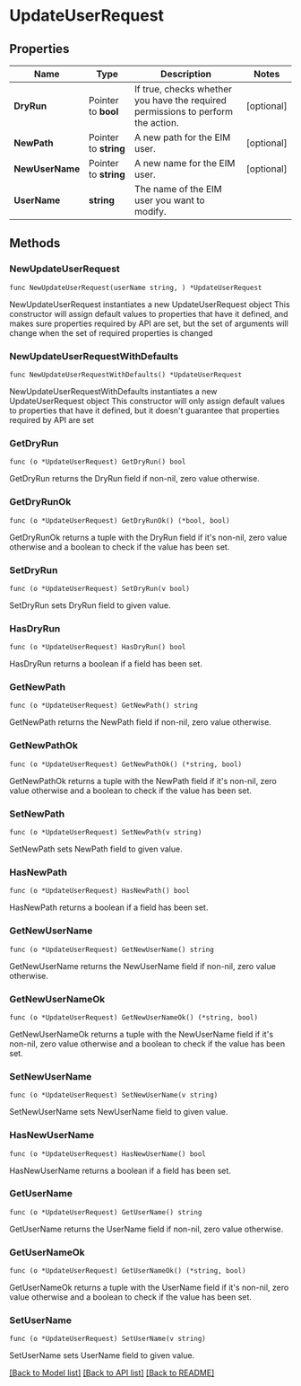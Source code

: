 # UpdateUserRequest

## Properties

Name | Type | Description | Notes
------------ | ------------- | ------------- | -------------
**DryRun** | Pointer to **bool** | If true, checks whether you have the required permissions to perform the action. | [optional] 
**NewPath** | Pointer to **string** | A new path for the EIM user. | [optional] 
**NewUserName** | Pointer to **string** | A new name for the EIM user. | [optional] 
**UserName** | **string** | The name of the EIM user you want to modify. | 

## Methods

### NewUpdateUserRequest

`func NewUpdateUserRequest(userName string, ) *UpdateUserRequest`

NewUpdateUserRequest instantiates a new UpdateUserRequest object
This constructor will assign default values to properties that have it defined,
and makes sure properties required by API are set, but the set of arguments
will change when the set of required properties is changed

### NewUpdateUserRequestWithDefaults

`func NewUpdateUserRequestWithDefaults() *UpdateUserRequest`

NewUpdateUserRequestWithDefaults instantiates a new UpdateUserRequest object
This constructor will only assign default values to properties that have it defined,
but it doesn't guarantee that properties required by API are set

### GetDryRun

`func (o *UpdateUserRequest) GetDryRun() bool`

GetDryRun returns the DryRun field if non-nil, zero value otherwise.

### GetDryRunOk

`func (o *UpdateUserRequest) GetDryRunOk() (*bool, bool)`

GetDryRunOk returns a tuple with the DryRun field if it's non-nil, zero value otherwise
and a boolean to check if the value has been set.

### SetDryRun

`func (o *UpdateUserRequest) SetDryRun(v bool)`

SetDryRun sets DryRun field to given value.

### HasDryRun

`func (o *UpdateUserRequest) HasDryRun() bool`

HasDryRun returns a boolean if a field has been set.

### GetNewPath

`func (o *UpdateUserRequest) GetNewPath() string`

GetNewPath returns the NewPath field if non-nil, zero value otherwise.

### GetNewPathOk

`func (o *UpdateUserRequest) GetNewPathOk() (*string, bool)`

GetNewPathOk returns a tuple with the NewPath field if it's non-nil, zero value otherwise
and a boolean to check if the value has been set.

### SetNewPath

`func (o *UpdateUserRequest) SetNewPath(v string)`

SetNewPath sets NewPath field to given value.

### HasNewPath

`func (o *UpdateUserRequest) HasNewPath() bool`

HasNewPath returns a boolean if a field has been set.

### GetNewUserName

`func (o *UpdateUserRequest) GetNewUserName() string`

GetNewUserName returns the NewUserName field if non-nil, zero value otherwise.

### GetNewUserNameOk

`func (o *UpdateUserRequest) GetNewUserNameOk() (*string, bool)`

GetNewUserNameOk returns a tuple with the NewUserName field if it's non-nil, zero value otherwise
and a boolean to check if the value has been set.

### SetNewUserName

`func (o *UpdateUserRequest) SetNewUserName(v string)`

SetNewUserName sets NewUserName field to given value.

### HasNewUserName

`func (o *UpdateUserRequest) HasNewUserName() bool`

HasNewUserName returns a boolean if a field has been set.

### GetUserName

`func (o *UpdateUserRequest) GetUserName() string`

GetUserName returns the UserName field if non-nil, zero value otherwise.

### GetUserNameOk

`func (o *UpdateUserRequest) GetUserNameOk() (*string, bool)`

GetUserNameOk returns a tuple with the UserName field if it's non-nil, zero value otherwise
and a boolean to check if the value has been set.

### SetUserName

`func (o *UpdateUserRequest) SetUserName(v string)`

SetUserName sets UserName field to given value.



[[Back to Model list]](../README.md#documentation-for-models) [[Back to API list]](../README.md#documentation-for-api-endpoints) [[Back to README]](../README.md)


